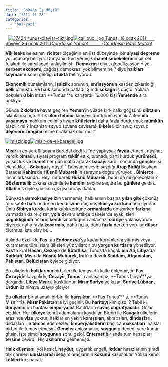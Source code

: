 ```yaml
---
title: "Sokağa İş düştü"
date: "2011-01-28"
categories: 
  - "bas-yazi"
---
```


   [![37424_tunus-olaylar-cikti.jpg](/uploads/2011/01/37424_tunus-olaylar-cikti.jpg)](/uploads/2011/01/37424_tunus-olaylar-cikti.jpg "37424_tunus-olaylar-cikti.jpg")[![cailloux_.jpg](/uploads/2011/01/cailloux_.jpg) Tunus, 16 ocak 2011        Süveyş 26 ocak 2011 (_Courtoisie Yahoo_)           (_Courtoisie Paris Match_)](/uploads/2011/01/cailloux_.jpg "cailloux_.jpg")[](/uploads/2011/01/37424_tunus-olaylar-cikti.jpg "37424_tunus-olaylar-cikti.jpg")

**Vikileaks** belasının  **richter** ölçeğinin en üst düzeyinde  bir **siyasi depreme** yol açacağı belliydi. Dünyanın tüm yerleşik i**hanet şebekelerini**n bir sel felaketi ile sarsılacağı anlaşılmıştı. **Demokras**i diye, globalizasyon diye, **serbest ekonom**i, çağdaş demokrasi yok bilmem ne ? diye **halkları soymanın** sonu geldiği **ufukta** beliriyordu.

**Ekonomik** bunalımların, **işsizlik** sorunun, **enflasyonun** kasden çıkarıldığı **belli** olmuştu. Ve **halk** sonunda patladı. Şimdi **sokağa** iş düştü. Yollara dökülen **8 bin** insan **Tunus’**u karıştırdı. 16.000 kişi **Yemende** sıra bekliyor.

Günde **2 dolarla** hayat geçiren **Yemen**’in yüzde kırk halkı göğsünü **diktanın** silahlarına açtı. Artık **ölüm tehdid**i kimseyi durduramayacak Zaten **ölü yaşamaya** mahkum edilmiş insan **kütlelerini** daha fazla durdurmak **mümkün** olabilir mi ? İnsanları soyup sovana çevirerek **ülkeler**i bir avuç soysuz **dejenere zenginin** eline bırakmak olur mu ?

 [![miszir.jpg](/uploads/2011/01/miszir.jpg)](/uploads/2011/01/miszir.jpg "miszir.jpg")[![misir-da-el-baradei.jpg](/uploads/2011/01/misir-da-el-baradei.jpg)](/uploads/2011/01/misir-da-el-baradei.jpg "misir-da-el-baradei.jpg")

**Mısır**’ın en şerefli adamı Baradai dedi ki “ne yaptıysak **fayda** etmedi, nasihat verdik **olmadı,** siyasi program **teklif** ettik, tutmadı, parti kurduk **yürümedi**, yolsuzluk ve **ihanet** her gün inatla artarak **bacay**ı sardı, sonunda **gençler** işi ele aldılar… **Sokağa** iş düştü ” Dünyanın sevip saydığı **Arap Birliği** Başkanı Baradaı **Kahire**’de **Hüsnü Mubarek**’in sarayına doğru yürüyor... **Binlerce** insan arkasında.. Hey  mubarek **Hüsnü Mubarek,** bunu da mı görecektin ? **Göstermelik** çakma seçimlerle **kendini** seçtire seçtire bu **günlere** geldin.. **Allahın** izniyle şansının çizgisi buraya kadar.

Dünyada **demokrasiye i**zin vermemiş, halklarının başına **yılan gib**i çökmüş  tüm sahte **halk** önderleri kendi **izin**e düşmüş **Sibirya kurtuna** benziyorlar. Ünlü **Sibirya kurdu**, karla kaplı korkunç **ormanlarda** dolaşırken **farkına** varmadan daire çizer, **yola** devam ettikçe dairelerde ayak izleri **çoğaldığında** onların **kendi izi** olduğunu anlamaz, **sürüye** yaklaşıyorum diyerek daha fazla **koşarmış,** daha fazla, daha **fazla** derken yorulur **düşer** ölürmüş. İşte olay bu...

Aslında özellikle **Fas**’tan **Endonezya**’ya kadar kurumlarını yitirmiş veya kuramamış tüm İslam ülkeleri yüz yıllardır bu **yorgun kurtlarla** yönetiliyor. **Fas**’ta kral **Hasan, Cezayir**’de **Buteflika**, Tunus’ta kaçak **bin Ali, Libya**’da **Kaddafî**, **Mısır**’da **Hüsnü** **Mubarek, Irak**’ta devri**k Saddam**, **Afganistan,** **Pakista**n, **Belücistan** öylece gidiyor.

Bu ülkelerin **halklarının** birbirleri ile teması dikkatle önlenmiştir. **Fas Cezayir**le kavgalıdır, **Cezayir, Tunus**’la anlaşamaz, **Tunus Libya’**ya dargındır, **Libya Mısır**’a küskündür, **Mısır Suriye**’ye kızar, **Suriye Lübnan, Ürdün** ila nihaye uzayıp gidiyor

Bu **ülkeler** bir atlamalı birbiri ile **barışıktır**. **Fas Tunus’**la, **Tunus Mısır’**la, **Mısır Pakistan**’la iyi geçinir. Bu **haritayı** kim çizdi ? Tabii ki **dünyanın** bu haritası **emperyalist** Batılı’ların **savaş coğrafyasıdır**. Onlar çizdiler. Her **ülkeye** kendi adamalarını koydular. Birbiri ile **Kavgalı** ülkelerin arasında **vize** yoktur, halklar en yakın **komşular**ı, akrabaları, **dindaşları,** dildaşları  ile **temas** edemezler. **Emperyalistlerin** başlıca **maksatları**  halklar birbiri ile temas etmesin. **Gençler** anlaşmasın, **soygun** gideceği yere kadar gitsin. İşte şimdi **soygunun** sonu geldi. **Enternet b**ir anda tüm hesapları **tersine** çevirdi. Hiç **akıllarına** gelmemişti.

**Halk düşman**ı, yol kesici, **haydut,** uygarlık engeli, **iktidar** hırsızlarının şimdi tek çareleri **uluslararası** iletişim araçlarının **kökünü** kazımaktır. Yoksa kendi **kökleri** kazınacak.
